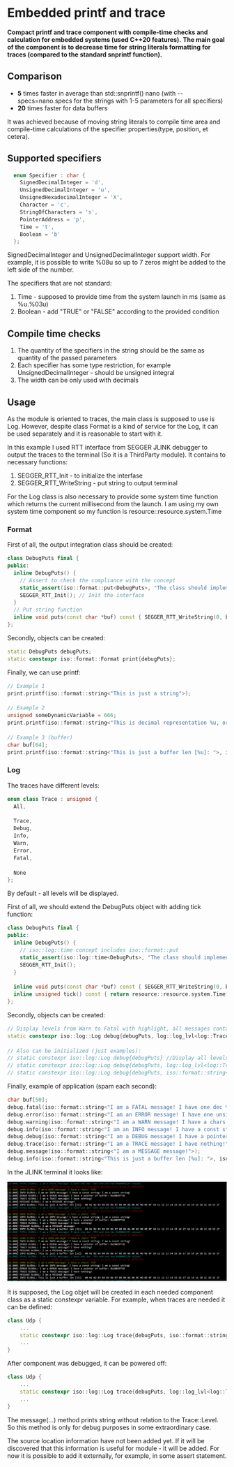 # Embedded printf and trace

**Compact printf and trace component with compile-time checks and calculation for embedded systems (used C++20 features).**
**The main goal of the component is to decrease time for string literals formatting for traces (compared to the standard snprintf function).**

## Comparison

- **5** times faster in average than std::snprintf() nano (with --specs=nano.specs for the strings with 1-5 parameters for all specifiers)
- **20** times faster for data buffers

It was achieved because of moving string literals to compile time area and compile-time calculations of the specifier properties(type, position, et cetera).

## Supported specifiers

```cpp
  enum Specifier : char {
    SignedDecimalInteger = 'd',
    UnsignedDecimalInteger = 'u',
    UnsignedHexadecimalInteger = 'X',
    Character = 'c',
    StringOfCharacters = 's',
    PointerAddress = 'p',
    Time = 't',
    Boolean = 'b'
  };
```

SignedDecimalInteger and UnsignedDecimalInteger support width. For example, it is possible to write %08u so up to 7 zeros might be added to the left side of the number.

The specifiers that are not standard:

1. Time - supposed to provide time from the system launch in ms (same as %u.%03u)
2. Boolean - add "TRUE" or "FALSE" according to the provided condition

## Compile time checks

1. The quantity of the specifiers in the string should be the same as quantity of the passed parameters
2. Each specifier has some type restriction, for example UnsignedDecimalInteger - should be unsigned integral
3. The width can be only used with decimals

## Usage

As the module is oriented to traces, the main class is supposed to use is Log. However, despite class Format is a kind of service for the Log, it can be used separately and it is reasonable to start with it.

In this example I used RTT interface from SEGGER JLINK debugger to output the traces to the terminal (So it is a ThirdParty module).
It contains to necessary functions:

1. SEGGER_RTT_Init - to initialize the interfase
2. SEGGER_RTT_WriteString - put string to output terminal

For the Log class is also necessary to provide some system time function which returns the current millisecond from the launch.
I am using my own system time component so my function is resource::resource.system.Time

### Format

First of all, the output integration class should be created:

```cpp
class DebugPuts final {
public:
  inline DebugPuts() {
    // Assert to check the compliance with the concept
    static_assert(iso::format::put<DebugPuts>, "The class should implement a whole concept interface!");
    SEGGER_RTT_Init(); // Init the interface
  }
  // Put string function
  inline void puts(const char *buf) const { SEGGER_RTT_WriteString(0, buf); }
};
```

Secondly, objects can be created:

```cpp
static DebugPuts debugPuts;
static constexpr iso::format::Format print{debugPuts};
```

Finally, we can use printf:

```cpp
// Example 1
print.printf(iso::format::string<"This is just a string">);

// Example 2
unsigned someDynamicVariable = 666;
print.printf(iso::format::string<"This is decimal representation %u, or with additional zeros %08d, or in hex %X!">, someDynamicVariable, someDynamicVariable, someDynamicVariable);

// Example 3 (buffer)
char buf[64];
print.printf(iso::format::string<"This is just a buffer len [%u]: ">, iso::format::DataBuffer(buf, sizeof(buf)), sizeof(buf));
```

### Log

The traces have different levels:

```cpp
enum class Trace : unsigned {
  All,

  Trace,
  Debug,
  Info,
  Warn,
  Error,
  Fatal,

  None
};
```

By default - all levels will be displayed.

First of all, we should extend the DebugPuts object with adding tick function:

```cpp
class DebugPuts final {
public:
  inline DebugPuts() {
    // iso::log::time concept includes iso::format::put
    static_assert(iso::log::time<DebugPuts>, "The class should implement a whole concept interface!");
    SEGGER_RTT_Init();
  }

  inline void puts(const char *buf) const { SEGGER_RTT_WriteString(0, buf); }
  inline unsigned tick() const { return resource::resource.system.Time(); } //added
};
```

Secondly, objects can be created:

```cpp
// Display levels from Warn to Fatal with highlight, all messages contains the component name ("GLOBAL")
static constexpr iso::log::Log debug{debugPuts, log::log_lvl<log::Trace::Warn, log::Highlight::Enabled>, iso::format::string<"GLOBAL">};

// Also can be initialized (just examples):
// static constexpr iso::log::Log debug{debugPuts} //Display all levels without prefix and highlight
// static constexpr iso::log::Log debug{debugPuts, log::log_lvl<log::Trace::Debug>} //Display levels from Debug to Fatal without prefix and highlight
// static constexpr iso::log::Log debug{debugPuts, iso::format::string<"USB">} //Display levels with USB prefix and without highlight
```

Finally, example of application (spam each second):

```cpp
char buf[50];
debug.fatal(iso::format::string<"I am a FATAL message! I have one dec %d and one hex %X values!">, -555, 0x1234U);
debug.error(iso::format::string<"I am an ERROR message! I have one unsigned decimal with three 0: %08u">, 98765U);
debug.warning(iso::format::string<"I am a WARN message! I have a chars: %c%c%c%c">, 'T', 'E', 'S', 'T');
debug.info(iso::format::string<"I am an INFO message! I have a const string: %s">, iso::format::string<"I am a const string!">);
debug.debug(iso::format::string<"I am a DEBUG message! I have a pointer of buffer: %p">, buf);
debug.trace(iso::format::string<"I am a TRACE message! I have nothing!">);
debug.message(iso::format::string<"I am a MESSAGE message!">);
debug.info(iso::format::string<"This is just a buffer len [%u]: ">, iso::format::DataBuffer(buf, sizeof(buf)), sizeof(buf));
```

In the JLINK terminal it looks like:

![Output](output.png)

It is supposed, the Log objet will be created in each needed component class as a static constexpr variable.
For example, when traces are needed it can be defined:

```cpp
class Udp {
    ...
    static constexpr iso::log::Log trace{debugPuts, iso::format::string<"UDP">};
    ...
}
```

After component was debugged, it can be powered off:

```cpp
class Udp {
    ...
    static constexpr iso::log::Log trace{debugPuts, log::log_lvl<log::Trace::None>, iso::format::string<"UDP">};
    ...
}
```

The message(...) method prints string without relation to the Trace::Level.
So this method is only for debug purposes in some extraordinary case.

The source location information have not been added yet.
If it will be discovered that this information is useful for module - it will be added.
For now it is possible to add it externally, for example, in some assert statement.
